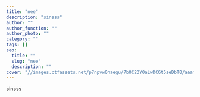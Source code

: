 ```yaml
---
title: "nee"
description: "sinsss"
author: ""
author_function: ""
author_photo: ""
category: ""
tags: []
seo:
  title: ""
  slug: "nee"
  description: ""
cover: "//images.ctfassets.net/p7npvw0haegu/7b0C23Y0aLwDCGt5seDbT0/aaafbac6d3fe14f3a9434af459d8062f/Biologische_sinasappel_in_een_fruittas.png"
---
```


sinsss
